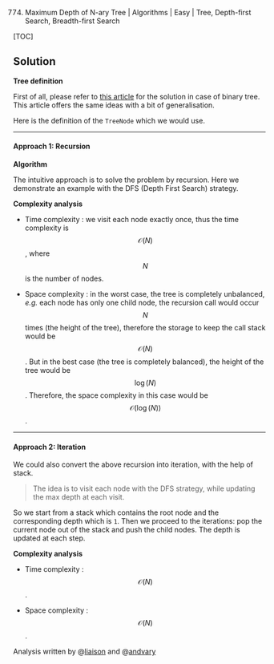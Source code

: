 774. Maximum Depth of N-ary Tree | Algorithms | Easy | Tree, Depth-first Search, Breadth-first Search

[TOC]

## Solution

**Tree definition**

First of all, please refer to [this article](https://leetcode.com/articles/maximum-depth-of-binary-tree/) 
for the solution in case of binary tree.
This article offers the same ideas with a bit of generalisation. 

Here is the definition of the ```TreeNode``` which we would use.






---
#### Approach 1: Recursion

**Algorithm**

The intuitive approach is to solve the problem by recursion.
Here we demonstrate an example with the DFS (Depth First Search) strategy. 



**Complexity analysis**

* Time complexity : we visit each node exactly once, 
thus the time complexity is $$\mathcal{O}(N)$$,
where $$N$$ is the number of nodes.

* Space complexity : in the worst case, the tree is completely unbalanced,
*e.g.* each node has only one child node, the recursion call would occur
 $$N$$ times (the height of the tree), therefore the storage to keep the call stack would be $$\mathcal{O}(N)$$.
 But in the best case (the tree is completely balanced), the height of the tree would be $$\log(N)$$.
 Therefore, the space complexity in this case would be $$\mathcal{O}(\log(N))$$.




---
#### Approach 2: Iteration

We could also convert the above recursion into iteration, with the help of stack.

>The idea is to visit each node with the DFS strategy,
while updating the max depth at each visit.

So we start from a stack which contains the root node and the corresponding depth 
which is ```1```.
Then we proceed to the iterations: pop the current node out of the stack and
push the child nodes. The depth is updated at each step. 

  

**Complexity analysis**

* Time complexity : $$\mathcal{O}(N)$$.

* Space complexity : $$\mathcal{O}(N)$$.
 
Analysis written by @[liaison](https://leetcode.com/liaison/)
and @[andvary](https://leetcode.com/andvary/)
